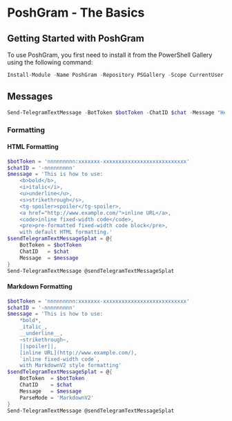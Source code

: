 # PoshGram - The Basics

## Getting Started with PoshGram

To use PoshGram, you first need to install it from the PowerShell Gallery using the following command:

```powershell
Install-Module -Name PoshGram -Repository PSGallery -Scope CurrentUser
```

## Messages

```powershell
Send-TelegramTextMessage -BotToken $botToken -ChatID $chat -Message "Hello"
```

### Formatting

#### HTML Formatting

```powershell
$botToken = 'nnnnnnnnn:xxxxxxx-xxxxxxxxxxxxxxxxxxxxxxxxxxx'
$chatID = '-nnnnnnnnn'
$message = 'This is how to use:
    <b>bold</b>,
    <i>italic</i>,
    <u>underline</u>,
    <s>strikethrough</s>,
    <tg-spoiler>spoiler</tg-spoiler>,
    <a href="http://www.example.com/">inline URL</a>,
    <code>inline fixed-width code</code>,
    <pre>pre-formatted fixed-width code block</pre>,
    with default HTML formatting.'
$sendTelegramTextMessageSplat = @{
    BotToken = $botToken
    ChatID   = $chat
    Message  = $message
}
Send-TelegramTextMessage @sendTelegramTextMessageSplat
```

#### Markdown Formatting

```powershell
$botToken = 'nnnnnnnnn:xxxxxxx-xxxxxxxxxxxxxxxxxxxxxxxxxxx'
$chatID = '-nnnnnnnnn'
$message = 'This is how to use:
    *bold*,
    _italic_,
    __underline__,
    ~strikethrough~,
    ||spoiler||,
    [inline URL](http://www.example.com/),
    `inline fixed-width code`,
    with MarkdownV2 style formatting'
$sendTelegramTextMessageSplat = @{
    BotToken  = $botToken
    ChatID    = $chat
    Message   = $message
    ParseMode = 'MarkdownV2'
}
Send-TelegramTextMessage @sendTelegramTextMessageSplat
```
